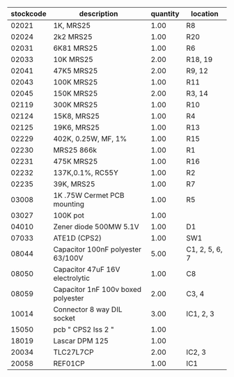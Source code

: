 |stockcode|description|quantity|location|
|---------|-----------|--------|--------|
|02021|1K, MRS25|1.00|R8|
|02024|2k2 MRS25|1.00|R20|
|02031|6K81  MRS25|1.00|R6|
|02033|10K MRS25|2.00|R18, 19|
|02041|47K5 MRS25|2.00|R9, 12|
|02043|100K MRS25|1.00|R11|
|02045|150K MRS25|2.00|R3, 14|
|02119|300K MRS25|1.00|R10|
|02124|15K8, MRS25|1.00|R4|
|02125|19K6, MRS25|1.00|R13|
|02229|402K, 0.25W, MF, 1%|1.00|R15|
|02230|MRS25 866k|1.00|R1|
|02231|475K MRS25|1.00|R16|
|02232|137K,0.1%, RC55Y|1.00|R2|
|02235|39K, MRS25|1.00|R7|
|03008|1K .75W Cermet PCB mounting|1.00|R5|
|03027|100K pot|1.00||
|04010|Zener diode 500MW 5.1V|1.00|D1|
|07033|ATE1D (CPS2)|1.00|SW1|
|08044|Capacitor 100nF polyester 63/100V|5.00|C1, 2, 5, 6, 7|
|08050|Capacitor 47uF 16V electrolytic|1.00|C8|
|08059|Capacitor 1nF 100v boxed polyester|2.00|C3, 4|
|10014|Connector 8 way DIL socket|3.00|IC1, 2, 3|
|15050|pcb  " CPS2 Iss 2 "|1.00||
|18019|Lascar DPM 125|1.00||
|20034|TLC27L7CP|2.00|IC2, 3|
|20058|REF01CP|1.00|IC1|
